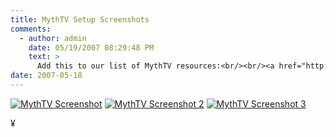 ```yaml
---
title: MythTV Setup Screenshots
comments:
  - author: admin
    date: 05/19/2007 08:29:48 PM
    text: >
      Add this to our list of MythTV resources:<br/><br/><a href="http://timgray.blogspot.com/2007/05/mythtv-escapades-or-how-to-drive.html" rel="nofollow">http://timgray.blogspot.com/2007/05/mythtv-escapades-or-how-to-drive.html</a> 
date: 2007-05-18
---
```

<a rel='lightbox' href='http://www-sa.evenserver.com/s/img/2007/05/p1010056.JPG' title='MythTV Screenshot'>
<img src='http://www-sa.evenserver.com/s/img/2007/05/p1010056.thumbnail.JPG' alt='MythTV Screenshot' /></a>

<a  rel='lightbox' href='http://www-sa.evenserver.com/s/img/2007/05/p1010057.JPG' title='MythTV Screenshot 2'>
<img src='http://www-sa.evenserver.com/s/img/2007/05/p1010057.thumbnail.JPG' alt='MythTV Screenshot 2' /></a>

<a  rel='lightbox' href='http://www-sa.evenserver.com/s/img/2007/05/p1010058.JPG' title='MythTV Screenshot 3'>
<img src='http://www-sa.evenserver.com/s/img/2007/05/p1010058.thumbnail.JPG' alt='MythTV Screenshot 3' /></a>

¥

